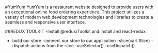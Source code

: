 #YumYum
YumYum is a restaurant website designed to provide users with an exceptional online food ordering experience. This project utilizes a variety of modern web development technologies and libraries to create a seamless and responsive user interface.


##REDUX TOOLKIT
-Install @redux/Toolkit and install and react-redux.
- build our store
-connect our store to our application
-slice(cart Slice)
-dispatch actions from the slice
-useSelector()
-useDispatch()

 

